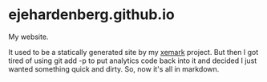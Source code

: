 ejehardenberg.github.io
=======================

My website.

It used to be a statically generated site by my [xemark] project. But
then I got tired of using git add -p to put analytics code back into it
and decided I just wanted something quick and dirty. So, now it's all in
markdown. 

[xemark]:https://github.com/EJEHardenberg/xemark
